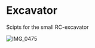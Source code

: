 # Excavator
Scipts for the small RC-excavator

![IMG_0475](https://github.com/user-attachments/assets/1cfdb0f8-b479-4f70-8aaf-1a1190abfdfa)
